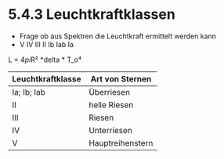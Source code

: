 # 5.4.3 Leuchtkraftklassen

* Frage ob aus Spektren die Leuchtkraft ermittelt werden kann
* V IV III II Ib Iab Ia

L = 4*pi*R² *delta * T_o⁴

Leuchtkraftklasse | Art von Sternen
--- | ---
Ia; Ib; Iab | Überriesen
II | helle Riesen
III | Riesen
IV | Unterriesen
V | Hauptreihenstern
